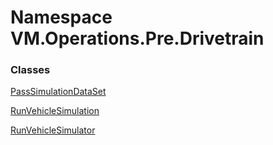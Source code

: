 # <a id="VM_Operations_Pre_Drivetrain"></a> Namespace VM.Operations.Pre.Drivetrain

### Classes

 [PassSimulationDataSet](VM.Operations.Pre.Drivetrain.PassSimulationDataSet.md)

 [RunVehicleSimulation](VM.Operations.Pre.Drivetrain.RunVehicleSimulation.md)

 [RunVehicleSimulator](VM.Operations.Pre.Drivetrain.RunVehicleSimulator.md)

